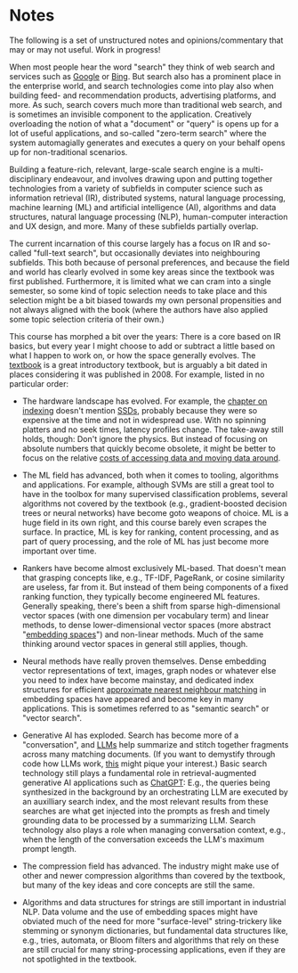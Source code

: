 # Notes

The following is a set of unstructured notes and opinions/commentary that may or may not useful. Work in progress!

When most people hear the word "search" they think of web search and services such as [Google](https://www.google.com/) or [Bing](https://www.bing.com/). But search also has a prominent place in the enterprise world, and search technologies come into play also when building feed- and recommendation products, advertising platforms, and more. As such, search covers much more than traditional web search, and is sometimes an invisible component to the application. Creatively overloading the notion of what a "document" or "query" is opens up for a lot of useful applications, and so-called "zero-term search" where the system automagially generates and executes a query on your behalf opens up for non-traditional scenarios.

Building a feature-rich, relevant, large-scale search engine is a multi-disciplinary endeavour, and involves drawing upon and putting together technologies from a variety of subfields in computer science such as information retrieval (IR), distributed systems, natural language processing, machine learning (ML) and artificial intelligence (AI), algorithms and data structures, natural language processing (NLP), human-computer interaction and UX design, and more. Many of these subfields partially overlap.

The current incarnation of this course largely has a focus on IR and so-called "full-text search", but occasionally deviates into neighbouring subfields. This both because of personal preferences, and because the field and world has clearly evolved in some key areas since the textbook was first published. Furthermore, it is limited what we can cram into a single semester, so some kind of topic selection needs to take place and this selection might be a bit biased towards my own personal propensities and not always aligned with the book (where the authors have also applied some topic selection criteria of their own.)

This course has morphed a bit over the years: There is a core based on IR basics, but every year I might choose to add or subtract a little based on what I happen to work on, or how the space generally evolves. The [textbook](https://nlp.stanford.edu/IR-book/information-retrieval-book.html) is a great introductory textbook, but is arguably a bit dated in places considering it was published in 2008. For example, listed in no particular order:

* The hardware landscape has evolved. For example, the [chapter on indexing](https://nlp.stanford.edu/IR-book/html/htmledition/index-construction-1.html) doesn't mention [SSDs](https://en.wikipedia.org/wiki/Solid-state_drive), probably because they were so expensive at the time and not in widespread use. With no spinning platters and no seek times, latency profiles change. The take-away still holds, though: Don't ignore the physics. But instead of focusing on absolute numbers that quickly become obsolete, it might be better to focus on the relative [costs of accessing data and moving data around](https://gist.github.com/jboner/2841832).

* The ML field has advanced, both when it comes to tooling, algorithms and applications. For example, although SVMs are still a great tool to have in the toolbox for many supervised classification problems, several algorithms not covered by the textbook (e.g., gradient-boosted decision trees or neural networks) have become goto weapons of choice. ML is a huge field in its own right, and this course barely even scrapes the surface. In practice, ML is key for ranking, content processing, and as part of query processing, and the role of ML has just become more important over time.

* Rankers have become almost exclusively ML-based. That doesn't mean that grasping concepts like, e.g., TF-IDF, PageRank, or cosine similarity are useless, far from it. But instead of them being components of a fixed ranking function, they typically become engineered ML features. Generally speaking, there's been a shift from sparse high-dimensional vector spaces (with one dimension per vocabulary term) and linear methods, to dense lower-dimensional vector spaces (more abstract "[embedding spaces](https://en.wikipedia.org/wiki/Latent_space)") and non-linear methods. Much of the same thinking around vector spaces in general still applies, though.

* Neural methods have really proven themselves. Dense embedding vector representations of text, images, graph nodes or whatever else you need to index have become mainstay, and dedicated index structures for efficient [approximate nearest neighbour matching](./slides/approximate-nearest-neighbours.pdf) in embedding spaces have appeared and become key in many applications. This is sometimes referred to as "semantic search" or "vector search".

* Generative AI has exploded. Search has become more of a "conversation", and [LLMs](https://en.wikipedia.org/wiki/Large_language_model) help summarize and stitch together fragments across many matching documents. (If you want to demystify through code how LLMs work, [this](https://github.com/jaymody/picoGPT) might pique your interest.) Basic search technology still plays a fundamental role in retrieval-augmented generative AI applications such as [ChatGPT](https://openai.com/chatgpt): E.g., the queries being synthesized in the background by an orchestrating LLM are executed by an auxilliary search index, and the most relevant results from these searches are what get injected into the prompts as fresh and timely grounding data to be processed by a summarizing LLM. Search technology also plays a role when managing conversation context, e.g., when the length of the conversation exceeds the LLM's maximum prompt length.

* The compression field has advanced. The industry might make use of other and newer compression algorithms than covered by the textbook, but many of the key ideas and core concepts are still the same.

* Algorithms and data structures for strings are still important in industrial NLP. Data volume and the use of embedding spaces might have obviated much of the need for more "surface-level" string-trickery like stemming or synonym dictionaries, but fundamental data structures like, e.g., tries, automata, or Bloom filters and algorithms that rely on these are still crucial for many string-processing applications, even if they are not spotlighted in the textbook.
